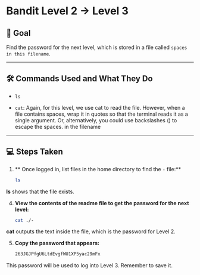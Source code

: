
# Bandit Level 2 → Level 3

## 🎯 Goal
Find the password for the next level, which is stored in a file called `spaces in this filename`.


---

## 🛠️ Commands Used and What They Do

- `ls`

- `cat`: Again, for this level, we use cat to read the file. However, when a file contains spaces, wrap it in quotes so that the terminal reads it as a single argument.
         Or, alternatively, you could use backslashes (\) to escape the spaces. in the filename 



---

## 💻 Steps Taken

1. ** Once logged in, list files in the home directory to find the `-` file:**
     ```bash
   ls
**ls** shows that the file  exists.
     
4. **View the contents of the readme file to get the password for the next level:**
   ```bash
   cat ./-
**cat** outputs the text inside the file, which is the password for Level 2.  

5. **Copy the password that appears:**
   ```bash
   263JGJPfgU6LtdEvgfWU1XP5yac29mFx

This password will be used to log into Level 3. Remember to save it.

